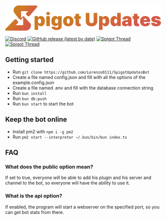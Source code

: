 ![Banner](/media/banner.png)

[![Discord](https://img.shields.io/discord/1088775598337433662?label=Discord)](https://discord.gg/HT47UQXBqG)
[![GitHub release (latest by date)](https://img.shields.io/github/v/release/Lorenzo0111/SpigotUpdatesBot?label=Version)](https://github.com/Lorenzo0111/SpigotUpdatesBot/releases)
[![Spigot Thread](https://img.shields.io/badge/Spigot%20Thread-here-orange)](https://www.spigotmc.org/threads/544113/)
[![Spigot Thread](https://img.shields.io/badge/Add%20to%20your%20server-here-blue)](https://to.lorenzo0111.me/sub)

## Getting started

- Run `git clone https://github.com/Lorenzo0111/SpigotUpdatesBot`
- Create a file named config.json and fill with all the options of the example.config.json
- Create a file named .env and fill with the database connection string
- Run `bun install`
- Run `bun db:push`
- Run `bun start` to start the bot

## Keep the bot online

- Install pm2 with `npm i -g pm2`
- Run `pm2 start --interpreter ~/.bun/bin/bun index.ts`

## FAQ

### What does the public option mean?

If set to true, everyone will be able to add his plugin and his server and channel to the bot, so everyone will have the ability to use it.

### What is the api option?

If enabled, the program will start a webserver on the specified port, so you can get bot stats from there.
